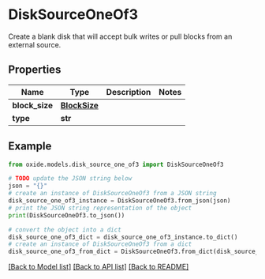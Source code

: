 # DiskSourceOneOf3

Create a blank disk that will accept bulk writes or pull blocks from an external source.

## Properties

Name | Type | Description | Notes
------------ | ------------- | ------------- | -------------
**block_size** | [**BlockSize**](BlockSize.md) |  | 
**type** | **str** |  | 

## Example

```python
from oxide.models.disk_source_one_of3 import DiskSourceOneOf3

# TODO update the JSON string below
json = "{}"
# create an instance of DiskSourceOneOf3 from a JSON string
disk_source_one_of3_instance = DiskSourceOneOf3.from_json(json)
# print the JSON string representation of the object
print(DiskSourceOneOf3.to_json())

# convert the object into a dict
disk_source_one_of3_dict = disk_source_one_of3_instance.to_dict()
# create an instance of DiskSourceOneOf3 from a dict
disk_source_one_of3_from_dict = DiskSourceOneOf3.from_dict(disk_source_one_of3_dict)
```
[[Back to Model list]](../README.md#documentation-for-models) [[Back to API list]](../README.md#documentation-for-api-endpoints) [[Back to README]](../README.md)


